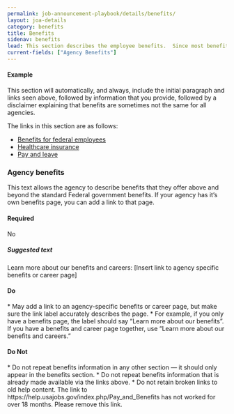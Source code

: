 ```yaml
---
permalink: job-announcement-playbook/details/benefits/
layout: joa-details
category: benefits
title: Benefits
sidenav: benefits
lead: This section describes the employee benefits.  Since most benefits are the same across federal agencies, we recommend using the same benefits language.
current-fields: ["Agency Benefits"]
---
```


#### Example

<div class="usajobs-recruitment-joa-playbook-details__example-img">
<amp-img src="{{ site.baseurl }}/assets/images/job-announcement-playbook/benefits-v6.6.png"
  srcset="{{ site.baseurl }}/assets/images/job-announcement-playbook/benefits-v6.6.png 768w,
  {{ site.baseurl }}/assets/images/job-announcement-playbook/benefits-v6.6-SM.png 100w"
  width="450"
  height="348"
  layout="responsive"
  alt="Benefits v6.6 example"></amp-img>
</div>

This section will automatically, and always, include the initial paragraph and links seen above, followed by information that you provide, followed by a disclaimer explaining that benefits are sometimes not the same for all agencies.

The links in this section are as follows:

*	[Benefits for federal employees](https://www.usa.gov/benefits-for-federal-employees#item-36407)
*	[Healthcare insurance](https://www.opm.gov/healthcare-insurance/)
*	[Pay and leave](https://www.usajobs.gov/Help/working-in-government/pay-and-leave/)

### Agency benefits

This text allows the agency to describe benefits that they offer above and beyond the standard Federal government benefits. If your agency has it’s own benefits page, you can add a link to that page.

#### Required
No

<div class="usajobs-recruitment-joa-playbook-details__suggested-text">
<h5>Suggested text</h5>
Learn more about our benefits and careers: [Insert link to agency specific benefits or career page]
</div>

<div class="usajobs-recruitment-joa-playbook-details__container">
<div class="usajobs-recruitment-joa-playbook-details__do">
  <h4><span class="fa fa-check"></span> Do</h4>
  * May add a link to an agency-specific benefits or career page, but make sure the link label accurately describes the page.  
    * For example, if you only have a benefits page, the label should say “Learn more about our benefits”.  If you have a benefits and career page together, use “Learn more about our benefits and careers.”
</div>
<div class="usajobs-recruitment-joa-playbook-details__do-not">
  <h4><span class="fa fa-times"></span> Do Not</h4>
  * Do not repeat benefits information in any other section — it should only appear in the benefits section.
  * Do not repeat benefits information that is already made available via the links above.
  * Do not retain broken links to old help content. The link to https://help.usajobs.gov/index.php/Pay_and_Benefits has not worked for over 18 months. Please remove this link.
</div>
</div>
